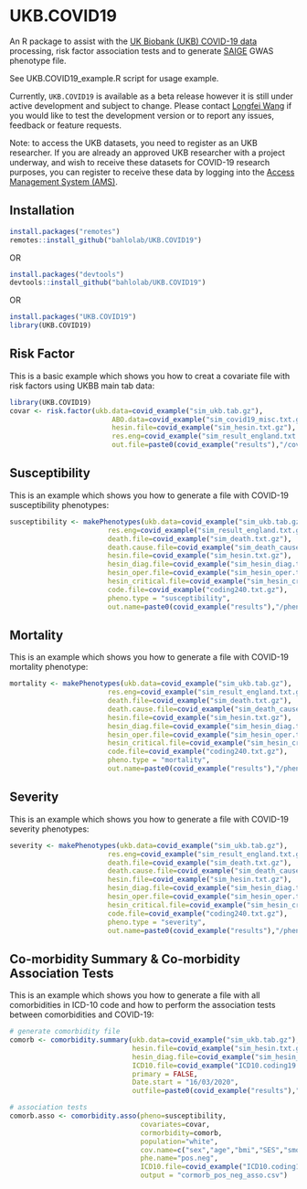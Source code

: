 # UKB.COVID19
An R package to assist with the [UK Biobank (UKB) COVID-19 data](https://biobank.ndph.ox.ac.uk/showcase/exinfo.cgi?src=COVID19) processing, risk factor association tests and to generate [SAIGE](https://github.com/weizhouUMICH/SAIGE) GWAS phenotype file.

See UKB.COVID19_example.R script for usage example.

Currently, `UKB.COVID19` is available as a beta release however it is still under active development and subject to change. Please contact [Longfei Wang](wang.lo@wehi.edu.au) if you would like to test the development version or to report any issues, feedback or feature requests.

Note: to access the UKB datasets, you need to register as an UKB researcher. If you are already an approved UKB researcher with a project underway, and wish to receive these datasets for COVID-19 research purposes, you can register to receive these data by logging into the [Access Management System (AMS)](https://bbams.ndph.ox.ac.uk/ams/resApplications).


## Installation

```r
install.packages("remotes")
remotes::install_github("bahlolab/UKB.COVID19")
```
OR
```r
install.packages("devtools")
devtools::install_github("bahlolab/UKB.COVID19")
```
OR
```r
install.packages("UKB.COVID19")
library(UKB.COVID19)
```

## Risk Factor

This is a basic example which shows you how to creat a covariate file with risk factors using UKBB main tab data:

```r
library(UKB.COVID19)
covar <- risk.factor(ukb.data=covid_example("sim_ukb.tab.gz"), 
                         ABO.data=covid_example("sim_covid19_misc.txt.gz"),
                         hesin.file=covid_example("sim_hesin.txt.gz"),
                         res.eng=covid_example("sim_result_england.txt.gz"),
                         out.file=paste0(covid_example("results"),"/covariate"))
```

## Susceptibility

This is an example which shows you how to generate a file with COVID-19 susceptibility phenotypes:

```r
susceptibility <- makePhenotypes(ukb.data=covid_example("sim_ukb.tab.gz"),
                        res.eng=covid_example("sim_result_england.txt.gz"),
                        death.file=covid_example("sim_death.txt.gz"),
                        death.cause.file=covid_example("sim_death_cause.txt.gz"),
                        hesin.file=covid_example("sim_hesin.txt.gz"),
                        hesin_diag.file=covid_example("sim_hesin_diag.txt.gz"),
                        hesin_oper.file=covid_example("sim_hesin_oper.txt.gz"),
                        hesin_critical.file=covid_example("sim_hesin_critical.txt.gz"),
                        code.file=covid_example("coding240.txt.gz"),
                        pheno.type = "susceptibility",
                        out.name=paste0(covid_example("results"),"/phenotype"))
```

## Mortality

This is an example which shows you how to generate a file with COVID-19 mortality phenotype:

```r
mortality <- makePhenotypes(ukb.data=covid_example("sim_ukb.tab.gz"),
                        res.eng=covid_example("sim_result_england.txt.gz"),
                        death.file=covid_example("sim_death.txt.gz"),
                        death.cause.file=covid_example("sim_death_cause.txt.gz"),
                        hesin.file=covid_example("sim_hesin.txt.gz"),
                        hesin_diag.file=covid_example("sim_hesin_diag.txt.gz"),
                        hesin_oper.file=covid_example("sim_hesin_oper.txt.gz"),
                        hesin_critical.file=covid_example("sim_hesin_critical.txt.gz"),
                        code.file=covid_example("coding240.txt.gz"),
                        pheno.type = "mortality",
                        out.name=paste0(covid_example("results"),"/phenotype"))
```

## Severity

This is an example which shows you how to generate a file with COVID-19 severity phenotypes:

```r
severity <- makePhenotypes(ukb.data=covid_example("sim_ukb.tab.gz"),
                        res.eng=covid_example("sim_result_england.txt.gz"),
                        death.file=covid_example("sim_death.txt.gz"),
                        death.cause.file=covid_example("sim_death_cause.txt.gz"),
                        hesin.file=covid_example("sim_hesin.txt.gz"),
                        hesin_diag.file=covid_example("sim_hesin_diag.txt.gz"),
                        hesin_oper.file=covid_example("sim_hesin_oper.txt.gz"),
                        hesin_critical.file=covid_example("sim_hesin_critical.txt.gz"),
                        code.file=covid_example("coding240.txt.gz"),
                        pheno.type = "severity",
                        out.name=paste0(covid_example("results"),"/phenotype"))
```

## Co-morbidity Summary & Co-morbidity Association Tests

This is an example which shows you how to generate a file with all comorbidities in ICD-10 code and how to perform the association tests between comorbidities and COVID-19:

``` r
# generate comorbidity file
comorb <- comorbidity.summary(ukb.data=covid_example("sim_ukb.tab.gz"),
                              hesin.file=covid_example("sim_hesin.txt.gz"), 
                              hesin_diag.file=covid_example("sim_hesin_diag.txt.gz"), 
                              ICD10.file=covid_example("ICD10.coding19.txt.gz"),
                              primary = FALSE,
                              Date.start = "16/03/2020",
                              outfile=paste0(covid_example("results"),"/comorbidity_2020-3-16.txt"))

# association tests 
comorb.asso <- comorbidity.asso(pheno=susceptibility,
                                covariates=covar,
                                cormorbidity=comorb,
                                population="white",
                                cov.name=c("sex","age","bmi","SES","smoke","inAgedCare"),
                                phe.name="pos.neg",
                                ICD10.file=covid_example("ICD10.coding19.txt.gz"),
                                output = "cormorb_pos_neg_asso.csv")

```


